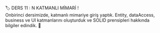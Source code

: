 🏷 DERS 11 : N KATMANLI MİMARİ ! <br/>
Onbirinci dersimizde, katmanlı mimariye giriş yaptık. Entity, dataAccess, business ve UI katmanlarını oluşturduk ve SOLID prensipleri hakkında bilgiler edindik. 🏯
